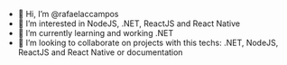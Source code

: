 - 👋 Hi, I’m @rafaelaccampos
- 👀 I’m interested in NodeJS, .NET, ReactJS and React Native
- 🌱 I’m currently learning and working .NET 
- 💞️ I’m looking to collaborate on projects with this techs: .NET, NodeJS, ReactJS and React Native or documentation
